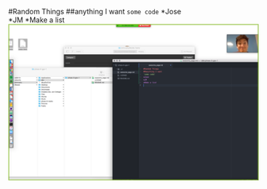 #Random Things
##anything I want
`some code`
*Jose   
*JM
*Make a list
![Jose smiles goodly](jose-jm.png)

